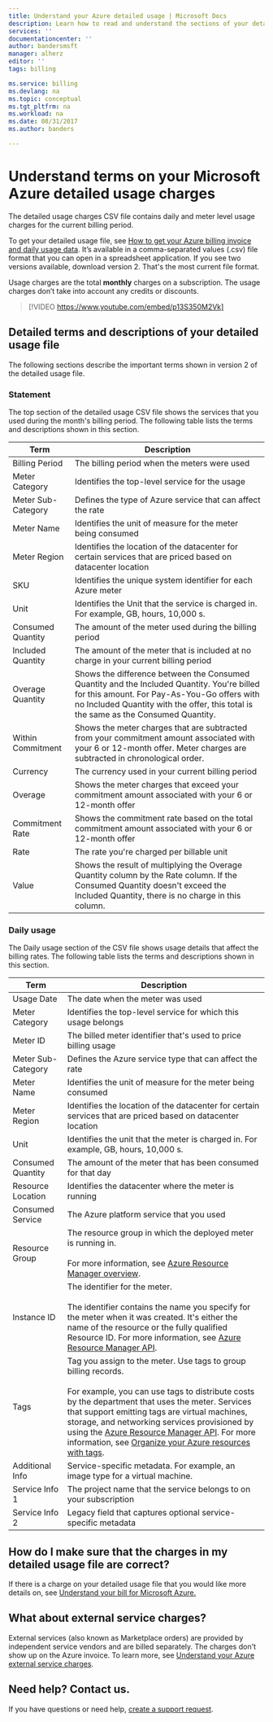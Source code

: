 ```yaml
---
title: Understand your Azure detailed usage | Microsoft Docs
description: Learn how to read and understand the sections of your detailed usage CSV for your Azure subscription
services: ''
documentationcenter: ''
author: bandersmsft
manager: alherz
editor: ''
tags: billing

ms.service: billing
ms.devlang: na
ms.topic: conceptual
ms.tgt_pltfrm: na
ms.workload: na
ms.date: 08/31/2017
ms.author: banders

---
```

# Understand terms on your Microsoft Azure detailed usage charges 

The detailed usage charges CSV file contains daily and meter level usage charges for the current billing period. 

To get your detailed usage file,
see [How to get your Azure billing invoice and daily usage
data](billing-download-azure-invoice-daily-usage-date.md).
It’s available in a comma-separated values (.csv) file format that you
can open in a spreadsheet application. If you see two versions
available, download version 2. That's the most current file format.

Usage charges are the total **monthly** charges on a subscription. The
usage charges don’t take into account any credits or discounts.

>[!VIDEO https://www.youtube.com/embed/p13S350M2Vk]

## Detailed terms and descriptions of your detailed usage file

The following sections describe the important terms shown in version 2
of the detailed usage file.

### Statement

The top section of the detailed usage CSV file shows the services that
you used during the month's billing period. The following table lists
the terms and descriptions shown in this section.

| Term | Description |
| --- | --- |
|Billing Period |The billing period when the meters were used |
|Meter Category |Identifies the top-level service for the usage |
|Meter Sub-Category |Defines the type of Azure service that can affect the rate |
|Meter Name |Identifies the unit of measure for the meter being consumed |
|Meter Region |Identifies the location of the datacenter for certain services that are priced based on datacenter location |
|SKU |Identifies the unique system identifier for each Azure meter |
|Unit |Identifies the Unit that the service is charged in. For example, GB, hours, 10,000 s. |
|Consumed Quantity |The amount of the meter used during the billing period |
|Included Quantity |The amount of the meter that is included at no charge in your current billing period |
|Overage Quantity |Shows the difference between the Consumed Quantity and the Included Quantity. You're billed for this amount. For Pay-As-You-Go offers with no Included Quantity with the offer, this total is the same as the Consumed Quantity. |
|Within Commitment |Shows the meter charges that are subtracted from your commitment amount associated with your 6 or 12-month offer. Meter charges are subtracted in chronological order. |
|Currency |The currency used in your current billing period |
|Overage |Shows the meter charges that exceed your commitment amount associated with your 6 or 12-month offer |
|Commitment Rate |Shows the commitment rate based on the total commitment amount associated with your 6 or 12-month offer |
|Rate |The rate you're charged per billable unit |
|Value |Shows the result of multiplying the Overage Quantity column by the Rate column. If the Consumed Quantity doesn't exceed the Included Quantity, there is no charge in this column. |

### Daily usage

The Daily usage section of the CSV file shows usage details that affect
the billing rates. The following table lists the terms and descriptions
shown in this section.

| Term | Description |
| --- | --- |
|Usage Date |The date when the meter was used |
|Meter Category |Identifies the top-level service for which this usage belongs |
|Meter ID |The billed meter identifier that's used to price billing usage |
|Meter Sub-Category |Defines the Azure service type that can affect the rate |
|Meter Name |Identifies the unit of measure for the meter being consumed |
|Meter Region |Identifies the location of the datacenter for certain services that are priced based on datacenter location |
|Unit |Identifies the unit that the meter is charged in. For example, GB, hours, 10,000 s. |
|Consumed Quantity |The amount of the meter that has been consumed for that day |
|Resource Location |Identifies the datacenter where the meter is running |
|Consumed Service |The Azure platform service that you used |
|Resource Group |The resource group in which the deployed meter is running in. <br/><br/>For more information, see [Azure Resource Manager overview](https://docs.microsoft.com/azure/azure-resource-manager/resource-group-overview). |
|Instance ID | The identifier for the meter. <br/><br/> The identifier contains the name you specify for the meter when it was created. It's either the name of the resource or the fully qualified Resource ID. For more information, see [Azure Resource Manager API](https://docs.microsoft.com/rest/api/resources/resources). |
|Tags | Tag you assign to the meter. Use tags to group billing records.<br/><br/>For example, you can use tags to distribute costs by the department that uses the meter. Services that support emitting tags are virtual machines, storage, and networking services provisioned by using the [Azure Resource Manager API](https://docs.microsoft.com/rest/api/resources/resources). For more information, see [Organize your Azure resources with tags](https://azure.microsoft.com/updates/organize-your-azure-resources-with-tags/). |
|Additional Info |Service-specific metadata. For example, an image type for a virtual machine. |
|Service Info 1 |The project name that the service belongs to on your subscription |
|Service Info 2 |Legacy field that captures optional service-specific metadata |

## How do I make sure that the charges in my detailed usage file are correct?
If there is a charge on your detailed usage file that you would like
more details on, see [Understand your bill for Microsoft Azure.](./billing-understand-your-bill.md)

## <a name="external"></a>What about external service charges?
External services (also known as Marketplace orders) are provided by independent service vendors and are billed separately. The charges don't show up on the Azure invoice. To learn more, see [Understand your Azure external service charges](billing-understand-your-azure-marketplace-charges.md).

## Need help? Contact us.

If you have questions or need help, [create a support request](https://portal.azure.com/#blade/Microsoft_Azure_Support/HelpAndSupportBlade/newsupportrequest).

